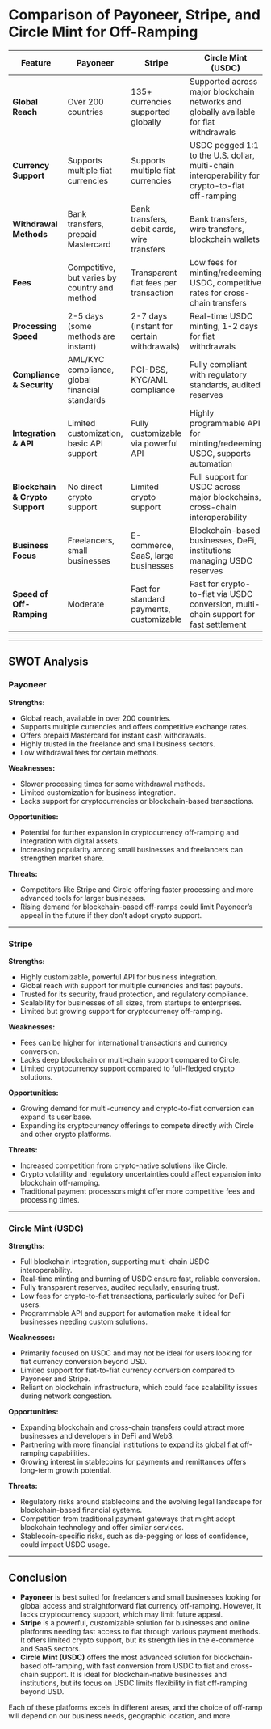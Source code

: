 
# Comparison of Payoneer, Stripe, and Circle Mint for Off-Ramping

| Feature                         | **Payoneer**                                   | **Stripe**                                    | **Circle Mint (USDC)**                         |
|----------------------------------|-----------------------------------------------|-----------------------------------------------|------------------------------------------------|
| **Global Reach**                 | Over 200 countries                            | 135+ currencies supported globally            | Supported across major blockchain networks and globally available for fiat withdrawals |
| **Currency Support**             | Supports multiple fiat currencies             | Supports multiple fiat currencies             | USDC pegged 1:1 to the U.S. dollar, multi-chain interoperability for crypto-to-fiat off-ramping |
| **Withdrawal Methods**           | Bank transfers, prepaid Mastercard            | Bank transfers, debit cards, wire transfers   | Bank transfers, wire transfers, blockchain wallets |
| **Fees**                         | Competitive, but varies by country and method | Transparent flat fees per transaction         | Low fees for minting/redeeming USDC, competitive rates for cross-chain transfers |
| **Processing Speed**             | 2-5 days (some methods are instant)           | 2-7 days (instant for certain withdrawals)    | Real-time USDC minting, 1-2 days for fiat withdrawals |
| **Compliance & Security**        | AML/KYC compliance, global financial standards | PCI-DSS, KYC/AML compliance                   | Fully compliant with regulatory standards, audited reserves |
| **Integration & API**            | Limited customization, basic API support      | Fully customizable via powerful API           | Highly programmable API for minting/redeeming USDC, supports automation |
| **Blockchain & Crypto Support**  | No direct crypto support                      | Limited crypto support                        | Full support for USDC across major blockchains, cross-chain interoperability |
| **Business Focus**               | Freelancers, small businesses                 | E-commerce, SaaS, large businesses            | Blockchain-based businesses, DeFi, institutions managing USDC reserves |
| **Speed of Off-Ramping**         | Moderate                                      | Fast for standard payments, customizable      | Fast for crypto-to-fiat via USDC conversion, multi-chain support for fast settlement |

---

## SWOT Analysis

### Payoneer

**Strengths:**
- Global reach, available in over 200 countries.
- Supports multiple currencies and offers competitive exchange rates.
- Offers prepaid Mastercard for instant cash withdrawals.
- Highly trusted in the freelance and small business sectors.
- Low withdrawal fees for certain methods.

**Weaknesses:**
- Slower processing times for some withdrawal methods.
- Limited customization for business integration.
- Lacks support for cryptocurrencies or blockchain-based transactions.

**Opportunities:**
- Potential for further expansion in cryptocurrency off-ramping and integration with digital assets.
- Increasing popularity among small businesses and freelancers can strengthen market share.

**Threats:**
- Competitors like Stripe and Circle offering faster processing and more advanced tools for larger businesses.
- Rising demand for blockchain-based off-ramps could limit Payoneer’s appeal in the future if they don't adopt crypto support.

---

### Stripe

**Strengths:**
- Highly customizable, powerful API for business integration.
- Global reach with support for multiple currencies and fast payouts.
- Trusted for its security, fraud protection, and regulatory compliance.
- Scalability for businesses of all sizes, from startups to enterprises.
- Limited but growing support for cryptocurrency off-ramping.

**Weaknesses:**
- Fees can be higher for international transactions and currency conversion.
- Lacks deep blockchain or multi-chain support compared to Circle.
- Limited cryptocurrency support compared to full-fledged crypto solutions.

**Opportunities:**
- Growing demand for multi-currency and crypto-to-fiat conversion can expand its user base.
- Expanding its cryptocurrency offerings to compete directly with Circle and other crypto platforms.

**Threats:**
- Increased competition from crypto-native solutions like Circle.
- Crypto volatility and regulatory uncertainties could affect expansion into blockchain off-ramping.
- Traditional payment processors might offer more competitive fees and processing times.

---

### Circle Mint (USDC)

**Strengths:**
- Full blockchain integration, supporting multi-chain USDC interoperability.
- Real-time minting and burning of USDC ensure fast, reliable conversion.
- Fully transparent reserves, audited regularly, ensuring trust.
- Low fees for crypto-to-fiat transactions, particularly suited for DeFi users.
- Programmable API and support for automation make it ideal for businesses needing custom solutions.

**Weaknesses:**
- Primarily focused on USDC and may not be ideal for users looking for fiat currency conversion beyond USD.
- Limited support for fiat-to-fiat currency conversion compared to Payoneer and Stripe.
- Reliant on blockchain infrastructure, which could face scalability issues during network congestion.

**Opportunities:**
- Expanding blockchain and cross-chain transfers could attract more businesses and developers in DeFi and Web3.
- Partnering with more financial institutions to expand its global fiat off-ramping capabilities.
- Growing interest in stablecoins for payments and remittances offers long-term growth potential.

**Threats:**
- Regulatory risks around stablecoins and the evolving legal landscape for blockchain-based financial systems.
- Competition from traditional payment gateways that might adopt blockchain technology and offer similar services.
- Stablecoin-specific risks, such as de-pegging or loss of confidence, could impact USDC usage.

---

## Conclusion

- **Payoneer** is best suited for freelancers and small businesses looking for global access and straightforward fiat currency off-ramping. However, it lacks cryptocurrency support, which may limit future appeal.
- **Stripe** is a powerful, customizable solution for businesses and online platforms needing fast access to fiat through various payment methods. It offers limited crypto support, but its strength lies in the e-commerce and SaaS sectors.
- **Circle Mint (USDC)** offers the most advanced solution for blockchain-based off-ramping, with fast conversion from USDC to fiat and cross-chain support. It is ideal for blockchain-native businesses and institutions, but its focus on USDC limits flexibility in fiat off-ramping beyond USD.

Each of these platforms excels in different areas, and the choice of off-ramp will depend on our business needs, geographic location, and more.

